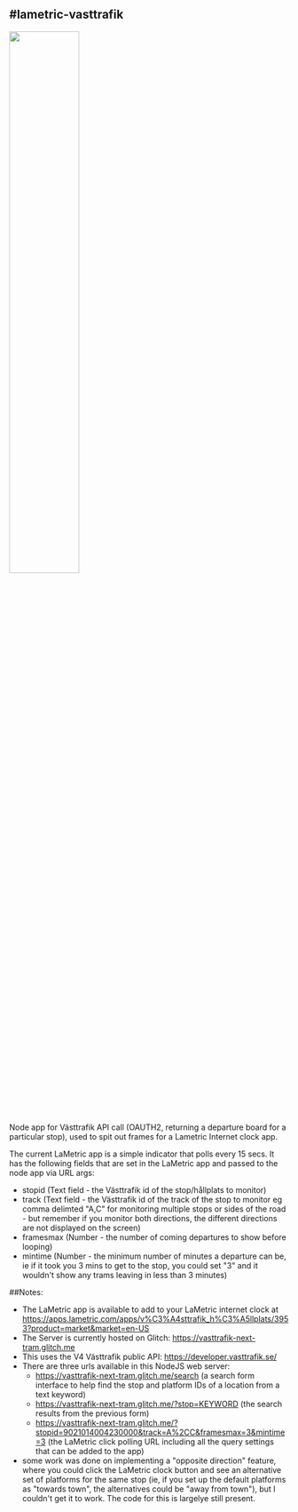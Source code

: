 #lametric-vasttrafik
--------------------

[<img src="https://github.com/pixelthing/lametric-vasttrafik/assets/1090350/bb39b906-03be-49f2-9469-61ce2bddbb7a" width="50%">](https://youtu.be/RyqnHhDtqmM "Video of the LaMetric app consuming the feed in this project")

Node app for Västtrafik API call (OAUTH2, returning a departure board for a particular stop), used to spit out frames for a Lametric Internet clock app.

The current LaMetric app is a simple indicator that polls every 15 secs. It has the following fields that are set in the LaMetric app and passed to the node app via URL args:

- stopid (Text field - the Västtrafik id of the stop/hållplats to monitor)
- track (Text field - the Västtrafik id of the track of the stop to monitor eg comma delimted "A,C" for monitoring multiple stops or sides of the road - but remember if you monitor both directions, the different directions are not displayed on the screen)
- framesmax (Number - the number of coming departures to show before looping)
- mintime (Number - the minimum number of minutes a departure can be, ie if it took you 3 mins to get to the stop, you could set "3" and it wouldn't show any trams leaving in less than 3 minutes)

##Notes:

- The LaMetric app is available to add to your LaMetric internet clock at https://apps.lametric.com/apps/v%C3%A4sttrafik_h%C3%A5llplats/3953?product=market&market=en-US
- The Server is currently hosted on Glitch: https://vasttrafik-next-tram.glitch.me
- This uses the V4 Västtrafik public API: https://developer.vasttrafik.se/
- There are three urls available in this NodeJS web server:
    - https://vasttrafik-next-tram.glitch.me/search (a search form interface to help find the stop and platform IDs of a location from a text keyword)
    - https://vasttrafik-next-tram.glitch.me/?stop=KEYWORD (the search results from the previous form)
    - https://vasttrafik-next-tram.glitch.me/?stopid=9021014004230000&track=A%2CC&framesmax=3&mintime=3 (the LaMetric click polling URL including all the query settings that can be added to the app)
- some work was done on implementing a "opposite direction" feature, where you could click the LaMetric clock button and see an alternative set of platforms for the same stop (ie, if you set up the default platforms as "towards town", the alternatives could be "away from town"), but I couldn't get it to work. The code for this is largelye still present.
